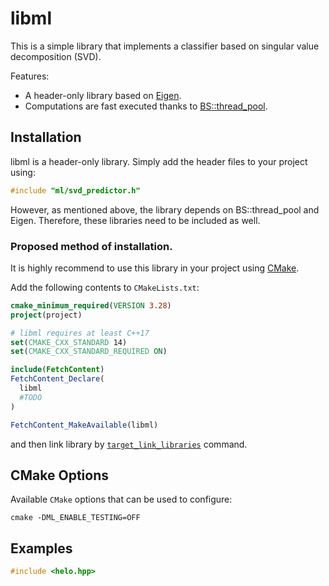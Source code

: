 
# libml

This is a simple library that implements a classifier based on singular value decomposition (SVD).

Features: 

* A header-only library based on [Eigen](https://eigen.tuxfamily.org/index.php?title=Main_Page). 
* Computations are fast executed thanks to [BS::thread_pool](https://github.com/bshoshany/thread-pool).

## Installation

libml is a header-only library. Simply add the header files to your project using:

```cpp
#include "ml/svd_predictor.h"
```

However, as mentioned above, the library depends on BS::thread_pool and Eigen. Therefore, these libraries need to be included as well.

### Proposed method of installation.

It is highly recommend to use this library in your project using [CMake](https://cmake.org).  

Add the following contents to `CMakeLists.txt`: 

```cmake
cmake_minimum_required(VERSION 3.28)
project(project)

# libml requires at least C++17
set(CMAKE_CXX_STANDARD 14)
set(CMAKE_CXX_STANDARD_REQUIRED ON)

include(FetchContent)
FetchContent_Declare(
  libml
  #TODO
)

FetchContent_MakeAvailable(libml)
```
and then link library by [`target_link_libraries`](https://cmake.org/cmake/help/latest/command/target_link_libraries.html) command.

## CMake Options

Available `CMake` options that can be used to configure:

```
cmake -DML_ENABLE_TESTING=OFF
```

## Examples

```c++
#include <helo.hpp>
```


